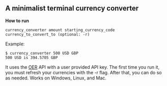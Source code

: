 ## A minimalist terminal currency converter
**How to run**
```
currency_converter amount starting_currency_code currency_to_convert_to (optional: -r)
```
Example:
```
$ currency_converter 500 USD GBP
500 USD is 394.5705 GBP
```
It uses the [OER](openexchangerates.org) API with a user provided API key.
The first time you run it, you must refresh your currencies with the -r flag. After that, you can do so as needed.
Works on Windows, Linux, and Mac.
